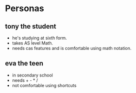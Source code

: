 Personas
========

tony the student
--------------------

- he's studying at sixth form.
- takes AS level Math.
- needs cas features and is comfortable using math notation.


eva the teen
------------

- in secondary school
- needs + - * /
- not comfortable using shortcuts

